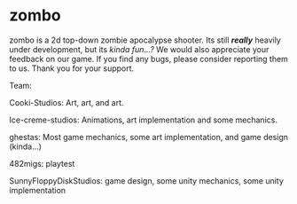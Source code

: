 # zombo
zombo is a 2d top-down zombie apocalypse shooter. Its still _**really**_ heavily under development, but its _kinda fun...?_
We would also appreciate your feedback on our game. If you find any bugs, please consider reporting them to us. Thank you for your support.



Team:

Cooki-Studios: Art, art, and art.

Ice-creme-studios: Animations, art implementation and some mechanics.

ghestas: Most game mechanics, some art implementation, and game design (kinda...)

482migs: playtest

SunnyFloppyDiskStudios: game design, some unity mechanics, some unity implementation
